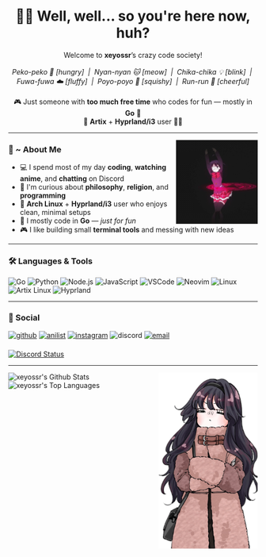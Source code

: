 <h1 align="center">😮‍💨 Well, well... so you're here now, huh?</h1>
<p align="center">
  Welcome to <b>xeyossr</b>’s crazy code society!<br><br>
  <i>Peko-peko 🍱 [hungry] &nbsp;|&nbsp; Nyan-nyan 🐱 [meow] &nbsp;|&nbsp; Chika-chika 💡 [blink] &nbsp;|&nbsp; Fuwa-fuwa ☁️ [fluffy] &nbsp;|&nbsp; Poyo-poyo 🫠 [squishy] &nbsp;|&nbsp; Run-run 🎀 [cheerful]</i><br><br>
  🎮 Just someone with <b>too much free time</b> who codes for fun — mostly in <b>Go</b> 🐹<br>
  🐧 <b>Artix</b> + <b>Hyprland/i3</b> user 💙💜
</p>

---

<img src=".github/rikka2.gif" width="165" align="right">

### 🦊 ~ About Me

- 💻 I spend most of my day **coding**, **watching anime**, and **chatting** on Discord
- 🧠 I'm curious about **philosophy**, **religion**, and **programming**
- 🐧 **Arch Linux** + **Hyprland/i3** user who enjoys clean, minimal setups
- 🐹 I mostly code in **Go** — _just for fun_
- 🎮 I like building small **terminal tools** and messing with new ideas

---

### 🛠️ Languages & Tools

![Go](https://img.shields.io/badge/Go-00ADD8?style=for-the-badge&logo=go&logoColor=white)
![Python](https://img.shields.io/badge/Python-3670A0?style=for-the-badge&logo=python&logoColor=ffdd54)
![Node.js](https://img.shields.io/badge/Node.js-339933?style=for-the-badge&logo=nodedotjs&logoColor=white)
![JavaScript](https://img.shields.io/badge/JavaScript-F7DF1E?style=for-the-badge&logo=javascript&logoColor=black)
![VSCode](https://img.shields.io/badge/VSCode-007ACC?style=for-the-badge&logo=visual-studio-code&logoColor=white)
![Neovim](https://img.shields.io/badge/Neovim-57A143?style=for-the-badge&logo=neovim&logoColor=white)
![Linux](https://img.shields.io/badge/Linux-FCC624?style=for-the-badge&logo=linux&logoColor=black)
![Artix Linux](https://img.shields.io/badge/Artix_Linux-1793D1?style=for-the-badge&logo=artixlinux&logoColor=white)
![Hyprland](https://img.shields.io/badge/Hyprland-32b8d8?style=for-the-badge&logo=linux&logoColor=white)

---

### 🔗 Social

[<img src="https://img.shields.io/badge/github-%2324292e.svg?&style=for-the-badge&logo=github&logoColor=white" alt=github style="margin-bottom: 7px;" />](https://github.com/xeyossr)
[<img src="https://img.shields.io/badge/AniList-blue?style=for-the-badge&logo=anilist&logoColor=white" alt=anilist style="margin-bottom: 7px;" />](https://anilist.co/user/yeaweeb/)
[<img src="https://img.shields.io/badge/Instagram-E4405F?style=for-the-badge&logo=instagram&logoColor=white" alt="instagram" style="margin-bottom: 7px;" />](https://instagram.com/xeyossr)
<img src="https://img.shields.io/badge/Discord-wrathioo-5865F2?style=for-the-badge&logo=discord&logoColor=white" alt="discord" style="margin-bottom: 7px;" />
[<img src="https://img.shields.io/badge/E--Mail-gray.svg?&style=for-the-badge&logo=maildotru&logoColor=white" alt="email" style="margin-bottom: 7px;" />](mailto:yeaweeb@duck.com)

[<img src="https://dsc-readme.tsuni.dev/api/user/1379125777710190637" alt="Discord Status" />](https://discord.com/users/1379125777710190637)

---

  <img width="200px" src=".github/waguri.png" align="right"/>
   <img alt="xeyossr's Github Stats" src="https://github-readme-stats.vercel.app/api?username=xeyossr&show_icons=true&theme=react&hide_border=true&bg_color=0D1117&v=1" />
   <img alt="xeyossr's Top Languages" src="https://github-readme-stats.vercel.app/api/top-langs/?username=xeyossr&langs_count=8&count_private=true&layout=compact&theme=react&hide_border=true&bg_color=0D1117&v=1" />



